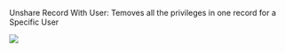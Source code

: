 Unshare Record With User: Temoves all the privileges in one record for a Specific User

![](ShareRecordWithUser1.gif)
